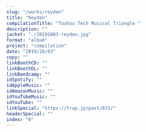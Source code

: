 ```yaml
---
slug: "/works/reyden"
title: "Reyden"
compilationTitle: "Touhou Tech Musical Triangle	"
description: ""
jacket: "./20191003-reyden.jpg"
format: "album"
project: "compilation"
date: "2019/10/03"
copy: ""
linkBoothCD: ""
linkBoothDL: ""
linkBandcamp: ""
idSpotify: ""
idAppleMusic: ""
idAmazonMusic: ""
idYouTubeMusic: ""
idYouTube: ""
linkSpecial: "https://trap.jp/post/815/"
headerSpecial: ""
index: "0"
---
```

